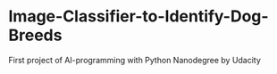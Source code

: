 # Image-Classifier-to-Identify-Dog-Breeds
First project of AI-programming with Python Nanodegree by Udacity
